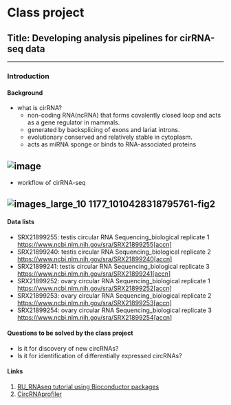 # Class project
## Title: Developing analysis pipelines for cirRNA-seq data
-----
### Introduction
#### Background
* what is cirRNA?
  - non-coding RNA(ncRNA) that forms covalently closed loop and acts as a gene regulator in mammals.
  - generated by backsplicing of exons and lariat introns.
  - evolutionary conserved and relatively stable in cytoplasm.
  - acts as miRNA sponge or binds to RNA-associated proteins

![image](https://www.frontiersin.org/files/Articles/265463/fmolb-04-00038-HTML/image_m/fmolb-04-00038-g001.jpg)
-------

* workflow of cirRNA-seq

![images_large_10 1177_1010428318795761-fig2](https://github.com/Taeheon-L/hi/assets/165758630/d2919ce2-5c27-4bec-8e51-44be716748dd)
-------
#### Data lists
- SRX21899255: testis circular RNA Sequencing_biological replicate 1
https://www.ncbi.nlm.nih.gov/sra/SRX21899255[accn]
- SRX21899240: testis circular RNA Sequencing_biological replicate 2
https://www.ncbi.nlm.nih.gov/sra/SRX21899240[accn]
- SRX21899241: testis circular RNA Sequencing_biological replicate 3
https://www.ncbi.nlm.nih.gov/sra/SRX21899241[accn]
- SRX21899252: ovary circular RNA Sequencing_biological replicate 1
https://www.ncbi.nlm.nih.gov/sra/SRX21899252[accn]
- SRX21899253: ovary circular RNA Sequencing_biological replicate 2
https://www.ncbi.nlm.nih.gov/sra/SRX21899253[accn]
- SRX21899254: ovary circular RNA Sequencing_biological replicate 3
https://www.ncbi.nlm.nih.gov/sra/SRX21899254[accn]

#### Questions to be solved by the class project
* Is it for discovery of new circRNAs?
* Is it for identification of differentially expressed circRNAs?

#### Links
1. [RU_RNAseq tutorial using Bioconductor packages](https://rockefelleruniversity.github.io/RU_RNAseq/)
2. [CircRNAprofiler](https://bioconductor.org/packages/release/bioc/html/circRNAprofiler.html)

